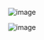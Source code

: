 ![image](https://user-images.githubusercontent.com/60442877/226515806-1ead6afb-b8f5-481b-a523-6802b911b28a.png)

![image](https://user-images.githubusercontent.com/60442877/226516243-9cb0695f-f6db-46de-bf90-21ce635fb11f.png)
